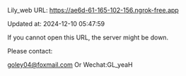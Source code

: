 Lily_web URL: https://ae6d-61-165-102-156.ngrok-free.app

Updated at: 2024-12-10 05:47:59

If you cannot open this URL, the server might be down.

Please contact: 

goley04@foxmail.com Or Wechat:GL_yeaH